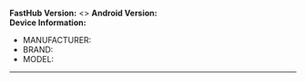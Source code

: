 <!--
   - Please provide as much as detail and example as you can.
   - Add screenshots if appropriate.
   - Make sure that you are always on the latest version.
   - Search issue before submitting a new one.
   
   Public Slack channel: https://rebrand.ly/fasthub-slack
   Discord: https://discord.gg/V6afZWf
   
   #### How to submit Issue/Feature Request to *FastHub*
   - Make sure the included template is filled ( using FastHub will fill them up automatically ). 
   - If you planning to report multiple FRs/Issues that falls under the same category ~PLEASE REPORT THEM IN ONE TICKET~.
   - Make sure you are always on latest (FastHub/About & Click on version name).
   - Make sure the issue doesn't exists, lets keep things clean & tidy here :).  
-->

**FastHub Version:**  <!-- Don't forget to mention "Enterprise" here if needed. -->  <>
**Android Version:**  
**Device Information:**  
- MANUFACTURER: <!-- e.g. Yota Devices Limited -->  
- BRAND: <!-- e.g. YotaPhone -->  
- MODEL: <!-- e.g. YD201 -->  
---
